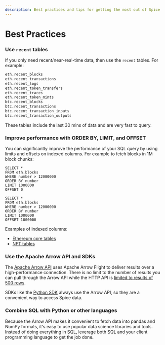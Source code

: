 ```yaml
---
description: Best practices and tips for getting the most out of Spice
---
```


# Best Practices

### Use `recent` tables

If you only need recent/near-real-time data, then use the `recent` tables. For example:

```sql
eth.recent_blocks
eth.recent_transactions
eth.recent_logs
eth.recent_token_transfers
eth.recent_traces
eth.recent_token_mints
btc.recent_blocks
btc.recent_transactions
btc.recent_transaction_inputs
btc.recent_transaction_outputs
```

These tables include the last 30 mins of data and are very fast to query.

### Improve performance with ORDER BY, LIMIT, and OFFSET

You can significantly improve the performance of your SQL query by using limits and offsets on indexed columns. For example to fetch blocks in 1M block chunks:

```
SELECT *
FROM eth.blocks
WHERE number > 12000000
ORDER BY number
LIMIT 1000000
OFFSET 0
```

```
SELECT *
FROM eth.blocks
WHERE number > 12000000
ORDER BY number
LIMIT 1000000
OFFSET 1000000
```

Examples of indexed columns:

* [Ethereum core tables](https://docs.spice.ai/reference/sql-query-tables#improving-query-performance-indexed-columns)
* [NFT tables](https://docs.spice.ai/reference/sql-query-tables/nft-tables#improving-query-performance-indexed-columns)

### Use the Apache Arrow API and SDKs

The [Apache Arrow API](../api/sql-query/apache-arrow-flight-api.md) uses Apache Arrow Flight to deliver results over a high-performance connection. There is no limit to the number of results you can pull through the Arrow API while the HTTP API is [limited to results of 500 rows](limitations.md).

SDKs like the [Python SDK](../sdks/python-sdk/) always use the Arrow API, so they are a convenient way to access Spice data.

### Combine SQL with Python or other languages

Because the Arrow API makes it convenient to fetch data into pandas and NumPy formats, it's easy to use popular data science libraries and tools. Instead of doing everything in SQL, leverage both SQL and your client programming language to get the job done.
